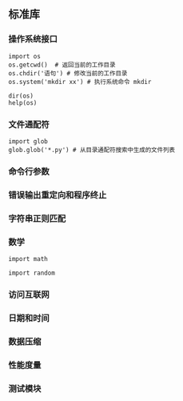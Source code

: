 ## 标准库 ## 
### 操作系统接口 ### 
```
import os
os.getcwd()  # 返回当前的工作目录
os.chdir('语句') # 修改当前的工作目录
os.system('mkdir xx') # 执行系统命令 mkdir

dir(os)
help(os)
```

### 文件通配符 ### 
```
import glob
glob.glob('*.py') # 从目录通配符搜索中生成的文件列表
```

### 命令行参数 ### 

### 错误输出重定向和程序终止 ### 

### 字符串正则匹配 ### 

### 数学 ### 
```
import math
```

```
import random

```

### 访问互联网 ### 

### 日期和时间 ### 
### 数据压缩 ### 
### 性能度量 ###
### 测试模块 ###  
